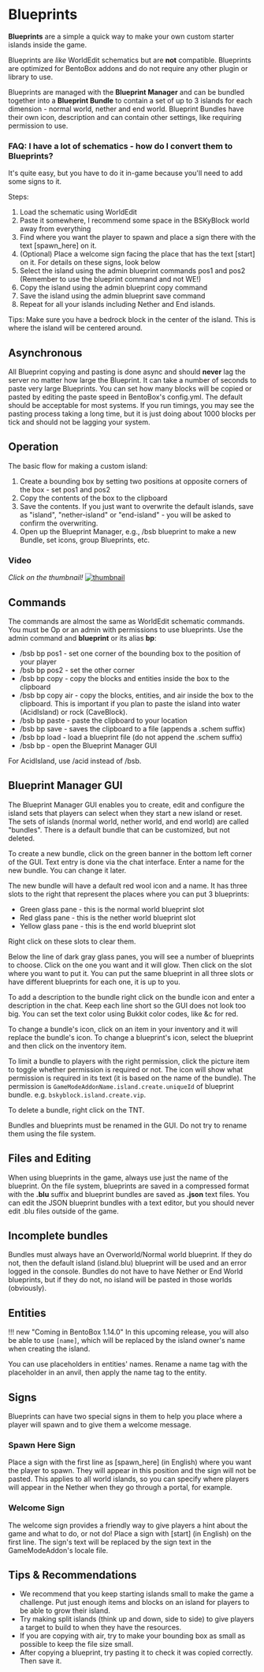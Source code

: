 # Blueprints
**Blueprints** are a simple a quick way to make your own custom starter islands inside the game.

Blueprints are *like* WorldEdit schematics but are **not** compatible. Blueprints are optimized for BentoBox addons and do not require any other plugin or library to use.

Blueprints are managed with the **Blueprint Manager** and can be bundled together into a **Blueprint Bundle** to contain a set of up to 3 islands for each dimension - normal world, nether and end world. Blueprint Bundles have their own icon, description and can contain other settings, like requiring permission to use.

### FAQ: I have a lot of schematics - how do I convert them to Blueprints?

It's quite easy, but you have to do it in-game because you'll need to add some signs to it.

Steps:

1. Load the schematic using WorldEdit
2. Paste it somewhere, I recommend some space in the BSKyBlock world away from everything
3. Find where you want the player to spawn and place a sign there with the text [spawn_here] on it.
4. (Optional) Place a welcome sign facing the place that has the text [start] on it. For details on these signs, look below
5. Select the island using the admin blueprint commands pos1 and pos2 (Remember to use the blueprint command and not WE!)
6. Copy the island using the admin blueprint copy command
7. Save the island using the admin blueprint save command
8. Repeat for all your islands including Nether and End islands.

Tips: Make sure you have a bedrock block in the center of the island. This is where the island will be centered around.

## Asynchronous
All Blueprint copying and pasting is done async and should __never__ lag the server no matter how large the Blueprint. It can take a number of seconds to paste very large Blueprints. You can set how many blocks will be copied or pasted by editing the paste speed in BentoBox's config.yml. The default should be acceptable for most systems. If you run timings, you may see the pasting process taking a long time, but it is just doing about 1000 blocks per tick and should not be lagging your system.

## Operation
The basic flow for making a custom island:

1. Create a bounding box by setting two positions at opposite corners of the box - set pos1 and pos2
2. Copy the contents of the box to the clipboard
3. Save the contents. If you just want to overwrite the default islands, save as "island", "nether-island" or "end-island" - you will be asked to confirm the overwriting.
4. Open up the Blueprint Manager, e.g., /bsb blueprint to make a new Bundle, set icons, group Blueprints, etc.

### Video
*Click on the thumbnail!*
[![thumbnail](https://user-images.githubusercontent.com/20014332/62939503-be4c5980-bdd1-11e9-8814-2253845cecd0.png)](https://youtu.be/4gvaG89uxAs)

## Commands
The commands are almost the same as WorldEdit schematic commands. You must be Op or an admin with permissions to use blueprints. Use the admin command and **blueprint** or its alias **bp**:

* /bsb bp pos1 - set one corner of the bounding box to the position of your player
* /bsb bp pos2 - set the other corner
* /bsb bp copy - copy the blocks and entities inside the box to the clipboard
* /bsb bp copy air - copy the blocks, entities, and air inside the box to the clipboard. This is important if you plan to paste the island into water (AcidIsland) or rock (CaveBlock).
* /bsb bp paste - paste the clipboard to your location
* /bsb bp save <name> - saves the clipboard to a file (appends a .schem suffix)
* /bsb bp load <name> - load a blueprint file (do not append the .schem suffix)
* /bsb bp - open the Blueprint Manager GUI

For AcidIsland, use /acid instead of /bsb.

## Blueprint Manager GUI
The Blueprint Manager GUI enables you to create, edit and configure the island sets that players can select when they start a new island or reset. The sets of islands (normal world, nether world, and end world) are called "bundles". There is a default bundle that can be customized, but not deleted.

To create a new bundle, click on the green banner in the bottom left corner of the GUI. Text entry is done via the chat interface. Enter a name for the new bundle. You can change it later.

The new bundle will have a default red wool icon and a name. It has three slots to the right that represent the places where you can put 3 blueprints:

* Green glass pane - this is the normal world blueprint slot
* Red glass pane - this is the nether world blueprint slot
* Yellow glass pane - this is the end world blueprint slot

Right click on these slots to clear them.

Below the line of dark gray glass panes, you will see a number of blueprints to choose. Click on the one you want and it will glow. Then click on the slot where you want to put it. You can put the same blueprint in all three slots or have different blueprints for each one, it is up to you.

To add a description to the bundle right click on the bundle icon and enter a description in the chat. Keep each line short so the GUI does not look too big. You can set the text color using Bukkit color codes, like &c for red.

To change a bundle's icon, click on an item in your inventory and it will replace the bundle's icon. To change a blueprint's icon, select the blueprint and then click on the inventory item.

To limit a bundle to players with the right permission, click the picture item to toggle whether permission is required or not. The icon will show what permission is required in its text (it is based on the name of the bundle). The permission is `GameModeAddonName.island.create.uniqueId` of blueprint bundle. e.g. `bskyblock.island.create.vip`.

To delete a bundle, right click on the TNT.

Bundles and blueprints must be renamed in the GUI. Do not try to rename them using the file system.

## Files and Editing
When using blueprints in the game, always use just the name of the blueprint. On the file system, blueprints are saved in a compressed format with the **.blu** suffix and blueprint bundles are saved as **.json** text files. You can edit the JSON blueprint bundles with a text editor, but you should never edit .blu files outside of the game.

## Incomplete bundles
Bundles must always have an Overworld/Normal world blueprint. If they do not, then the default island (island.blu) blueprint will be used and an error logged in the console.
Bundles do not have to have Nether or End World blueprints, but if they do not, no island will be pasted in those worlds (obviously).

## Entities

!!! new "Coming in BentoBox 1.14.0"
    In this upcoming release, you will also be able to use `[name]`, which will be replaced by the island owner's name when creating the island.

You can use placeholders in entities' names.
Rename a name tag with the placeholder in an anvil, then apply the name tag to the entity.

## Signs
Blueprints can have two special signs in them to help you place where a player will spawn and to give them a welcome message.

### Spawn Here Sign
Place a sign with the first line as [spawn_here] (in English) where you want the player to spawn. They will appear in this position and the sign will not be pasted. This applies to all world islands, so you can specify where players will appear in the Nether when they go through a portal, for example.

### Welcome Sign
The welcome sign provides a friendly way to give players a hint about the game and what to do, or not do! Place a sign with [start] (in English) on the first line. The sign's text will be replaced by the sign text in the GameModeAddon's locale file.

## Tips & Recommendations
* We recommend that you keep starting islands small to make the game a challenge. Put just enough items and blocks on an island for players to be able to grow their island.
* Try making split islands (think up and down, side to side) to give players a target to build to when they have the resources.
* If you are copying with air, try to make your bounding box as small as possible to keep the file size small.
* After copying a blueprint, try pasting it to check it was copied correctly. Then save it.
